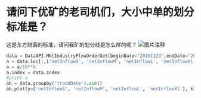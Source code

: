 #  请问下优矿的老司机们，大小中单的划分标准是？

这是东方财富的标准，请问我矿的划分线是怎么样的呢？
![图片注释](http://storage-uqer.datayes.com/56a5ddbb228e5b2046d916e2/1e01851c-c140-11e6-b6a9-0242ac140002)


```python
data = DataAPI.MktIndustryFlowOrderGet(beginDate="20161123",endDate="20161213")
a = data.loc[:,['netInflowS', 'netInflowM', 'netInflowL', 'netInflowXl']] 
a = a/10**8
a.index = data.index
#print a
ab = data.groupby('tradeDate').sum()
ab.plot(y=['netInflowS', 'netInflowM', 'netInflowL', 'netInflowXl'], kind='bar', figsize=(14, 7), title=u'每日资金净流入流出情况: (单位: 亿)')
```